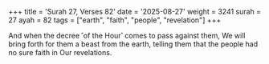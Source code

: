 +++
title = 'Surah 27, Verses 82'
date = '2025-08-27'
weight = 3241
surah = 27
ayah = 82
tags = ["earth", "faith", "people", "revelation"]
+++

And when the decree ˹of the Hour˺ comes to pass against them, We will bring forth for them a beast from the earth, telling them that the people had no sure faith in Our revelations.